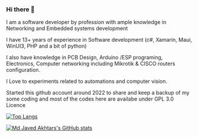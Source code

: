### Hi there 👋
I am a software developer by profession with ample knowledge in Networking and Embedded systems development

I have 13+ years of experience in Software development (c#, Xamarin, Maui, WinUI3, PHP and a bit of python)

I also have knowledge in PCB Design, Arduino /ESP programing, Electronics, Computer networking including Mikrotik & CISCO routers configuration.

I Love to experiments related to automations and computer vision.

Started this github account around 2022 to share and keep a backup of my some coding and most of the codes here are availabe under GPL 3.0 Licence

[![Top Langs](https://github-readme-stats-sigma-five.vercel.app/api/top-langs?username=mdjavedakhtar&theme=algolia&show_icons=true)](https://github.com/mdjavedakhtar)

[![Md Javed Akhtars's GitHub stats](https://github-readme-stats-sigma-five.vercel.app/api?username=mdjavedakhtar&theme=algolia&show_icons=true)](https://github.com/mdjavedakhtar)
<!--
**mdjavedakhtar/mdjavedakhtar** is a ✨ _special_ ✨ repository because its `README.md` (this file) appears on your GitHub profile.

Here are some ideas to get you started:

- 🔭 I’m currently working on ...
- 🌱 I’m currently learning ...
- 👯 I’m looking to collaborate on ...
- 🤔 I’m looking for help with ...
- 💬 Ask me about ...
- 📫 How to reach me: ...
- 😄 Pronouns: ...
- ⚡ Fun fact: ...
-->
